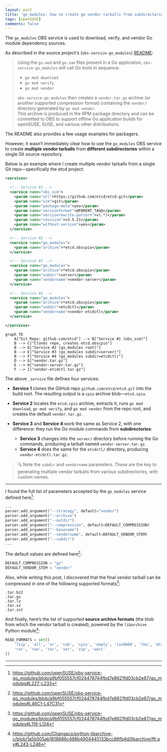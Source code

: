 ```yaml
---
layout: post
title: "go_modules: how to create go vendor tarballs from subdirectories"
tags: [openSUSE]
comments: false
---
```


The `go_modules` OBS service is used to download, verify, and vendor Go module dependency sources.

As described in the source project's (`obs-service-go_modules`) [README](https://github.com/openSUSE/obs-service-go_modules/blob/a9bf055557cf024478744fbd7e8621fd03cb2e87/README.md?plain=1#L20-L46):

> Using the `go.mod` and `go.sum` files present in a Go application, `obs-service-go_modules` will call Go tools in sequence:
>
> - `go mod download`
> - `go mod verify`
> - `go mod vendor`
>
> `obs-service-go_modules` then creates a `vendor.tar.gz` archive (or another supported compression format) containing the `vendor/` directory generated by `go mod vendor`.  
> This archive is produced in the RPM package directory and can be committed to OBS to support offline Go application builds for openSUSE, SUSE, and various other distributions.

The README also provides a few usage examples for packagers.

However, it wasn’t immediately clear how to use the `go_modules` OBS service to create **multiple vendor tarballs** from **different subdirectories** within a single Git source repository.

Below is an example where I create multiple vendor tarballs from a single Git repo—specifically the etcd project:

```xml
<services>

  <!-- Service #1 -->
  <service name="obs_scm">
    <param name="url">https://github.com/etcd/etcd.git</param>
    <param name="scm">git</param>
    <param name="package-meta">yes</param>
    <param name="versionformat">@PARENT_TAG@</param>
    <param name="versionrewrite-pattern">v(.*)</param>
    <param name="revision">v3.5.21</param>
    <param name="without-version">yes</param>
  </service>

  <!-- Service #2 -->
  <service name="go_modules">
    <param name="archive">*etcd.obscpio</param>
  </service>

  <!-- Service #3 -->
  <service name="go_modules">
    <param name="archive">*etcd.obscpio</param>
    <param name="subdir">server</param>
    <param name="vendorname">vendor-server</param>
  </service>

  <!-- Service #4 -->
  <service name="go_modules">
    <param name="archive">*etcd.obscpio</param>
    <param name="subdir">etcdctl</param>
    <param name="vendorname">vendor-etcdctl</param>
  </service>

</services>
```


```mermaid
graph TD
    A["Git Repo: github.com/etcd"] --> B["Service #1 (obs_scm)"]
    B --> C["Clones repo, creates etcd.obscpio"]
    B --> D["Service #2 (go_modules root)"]
    B --> E["Service #3 (go_modules subdir=server)"]
    B --> F["Service #4 (go_modules subdir=etcdctl)"]
    D --> G["vendor.tar.gz"]
    E --> H["vendor-server.tar.gz"]
    F --> I["vendor-etcdctl.tar.gz"]
```



The above `_service` file defines four services:

- **Service 1** clones the GitHub repo `github.com/etcd/etcd.git` into the build root. The resulting output is a `cpio` archive blob—`etcd.cpio`.

- **Service 2** locates the `etcd.cpio` archive, extracts it, runs `go mod download`, `go mod verify`, and `go mod vendor` from the repo root, and creates the default `vendor.tar.gz`.

- **Service 3** and **Service 4** work the same as Service 2, with one difference: they run the Go module commands from **subdirectories**:
  - **Service 3** changes into the `server/` directory before running the Go commands, producing a tarball named `vendor-server.tar.gz`.
  - **Service 4** does the same for the `etcdctl/` directory, producing `vendor-etcdctl.tar.gz`.

> 🔍 Note the `subdir` and `vendorname` parameters. These are the key to generating multiple vendor tarballs from various subdirectories, with custom names.

---

I found the full list of parameters accepted by the `go_modules` service defined here[^1]:

```python
...
parser.add_argument("--strategy", default="vendor")
parser.add_argument("--archive")
parser.add_argument("--outdir")
parser.add_argument("--compression", default=DEFAULT_COMPRESSION)
parser.add_argument("--basename")
parser.add_argument("--vendorname", default=DEFAULT_VENDOR_STEM)
parser.add_argument("--subdir")
...
```

The default values are defined here[^2]:

```python
DEFAULT_COMPRESSION = "gz"
DEFAULT_VENDOR_STEM = "vendor"
```

Also, while writing this post, I discovered that the final vendor tarball can be compressed in one of the following supported formats[^3]:

```
.tar.bz2
.tar.gz
.tar.lz
.tar.xz
.tar.zst
```

And finally, here’s the list of supported **source archive formats** (the blob from which the vendor tarball is created), powered by the `libarchive` Python module[^4]:

```python
READ_FORMATS = set((
    '7zip', 'all', 'ar', 'cab', 'cpio', 'empty', 'iso9660', 'lha', 'mtree',
    'rar', 'raw', 'tar', 'xar', 'zip', 'warc'
))
```

---

[^1]: https://github.com/openSUSE/obs-service-go_modules/blob/a9bf055557cf024478744fbd7e8621fd03cb2e87/go_modules#L227-L233  
[^2]: https://github.com/openSUSE/obs-service-go_modules/blob/a9bf055557cf024478744fbd7e8621fd03cb2e87/go_modules#L46C1-L47C31  
[^3]: https://github.com/openSUSE/obs-service-go_modules/blob/a9bf055557cf024478744fbd7e8621fd03cb2e87/go_modules#L119-L124  
[^4]: https://github.com/Changaco/python-libarchive-c/blob/1a5b505ab1818686c488b4904445133bcc86fb4d/libarchive/ffi.py#L243-L246
